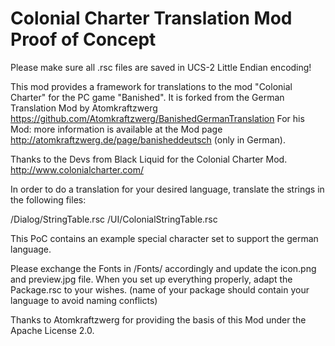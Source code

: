 Colonial Charter Translation Mod Proof of Concept
=========================
Please make sure all .rsc files are saved in UCS-2 Little Endian encoding!

This mod provides a framework for translations to the mod "Colonial Charter" for the PC game "Banished".
It is forked from the German Translation Mod by Atomkraftzwerg https://github.com/Atomkraftzwerg/BanishedGermanTranslation
For his Mod: more information is available at the Mod page http://atomkraftzwerg.de/page/banisheddeutsch (only in German).

Thanks to the Devs from Black Liquid for the Colonial Charter Mod. http://www.colonialcharter.com/

In order to do a translation for your desired language, translate the strings in the following files:

/Dialog/StringTable.rsc
/UI/ColonialStringTable.rsc

This PoC contains an example special character set to support the german language.

Please exchange the Fonts in /Fonts/ accordingly and update the icon.png and preview.jpg file.
When you set up everything properly, adapt the Package.rsc to your wishes.
(name of your package should contain your language to avoid naming conflicts)

Thanks to Atomkraftzwerg for providing the basis of this Mod under the Apache License 2.0.